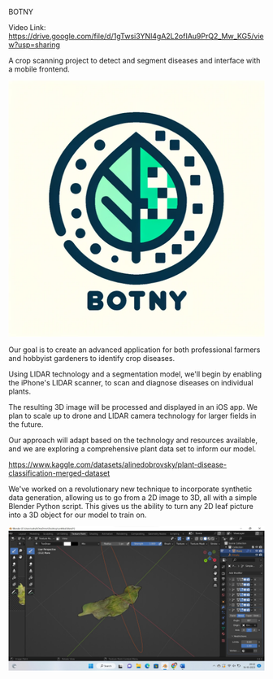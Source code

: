 BOTNY

Video Link: https://drive.google.com/file/d/1gTwsi3YNl4gA2L2ofIAu9PrQ2_Mw_KG5/view?usp=sharing

A crop scanning project to detect and segment diseases and interface with a mobile frontend.

![alt text](https://github.com/SunnySood80/Data-Science-Capstone/blob/main/BONTY.png?raw=true)

Our goal is to create an advanced application for both professional farmers and hobbyist gardeners to identify crop diseases. 

Using LIDAR technology and a segmentation model, we'll begin by enabling the iPhone's LIDAR scanner, to scan and diagnose diseases on individual plants. 

The resulting 3D image will be processed and displayed in an iOS app. We plan to scale up to drone and LIDAR camera technology for larger fields in the future. 

Our approach will adapt based on the technology and resources available, and we are exploring a comprehensive plant data set to inform our model.

https://www.kaggle.com/datasets/alinedobrovsky/plant-disease-classification-merged-dataset

We've worked on a revolutionary new technique to incorporate synthetic data generation, allowing us to go from a 2D image to 3D, all with a simple Blender Python script. This gives us the ability to turn any 2D leaf picture into a 3D object for our model to train on.

![alt text](https://github.com/SunnySood80/Data-Science-Capstone/blob/main/realisc%20leaf%201.jpg?raw=true)
